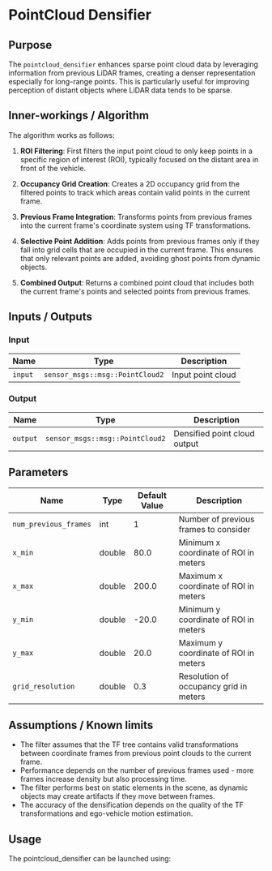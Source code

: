 # PointCloud Densifier

## Purpose

The `pointcloud_densifier` enhances sparse point cloud data by leveraging information from previous LiDAR frames,
creating a denser representation especially for long-range points. This is particularly useful for improving perception
of distant objects where LiDAR data tends to be sparse.

## Inner-workings / Algorithm

The algorithm works as follows:

1. **ROI Filtering**: First filters the input point cloud to only keep points in a specific region of interest (ROI),
   typically focused on the distant area in front of the vehicle.

2. **Occupancy Grid Creation**: Creates a 2D occupancy grid from the filtered points to track which areas contain valid
   points in the current frame.

3. **Previous Frame Integration**: Transforms points from previous frames into the current frame's coordinate system
   using TF transformations.

4. **Selective Point Addition**: Adds points from previous frames only if they fall into grid cells that are occupied
   in the current frame. This ensures that only relevant points are added, avoiding ghost points from dynamic objects.

5. **Combined Output**: Returns a combined point cloud that includes both the current frame's points and selected
   points from previous frames.

## Inputs / Outputs

### Input

| Name    | Type                            | Description       |
| ------- | ------------------------------- | ----------------- |
| `input` | `sensor_msgs::msg::PointCloud2` | Input point cloud |

### Output

| Name     | Type                            | Description                  |
| -------- | ------------------------------- | ---------------------------- |
| `output` | `sensor_msgs::msg::PointCloud2` | Densified point cloud output |

## Parameters

| Name                  | Type   | Default Value | Description                            |
| --------------------- | ------ | ------------- | -------------------------------------- |
| `num_previous_frames` | int    | 1             | Number of previous frames to consider  |
| `x_min`               | double | 80.0          | Minimum x coordinate of ROI in meters  |
| `x_max`               | double | 200.0         | Maximum x coordinate of ROI in meters  |
| `y_min`               | double | -20.0         | Minimum y coordinate of ROI in meters  |
| `y_max`               | double | 20.0          | Maximum y coordinate of ROI in meters  |
| `grid_resolution`     | double | 0.3           | Resolution of occupancy grid in meters |

## Assumptions / Known limits

- The filter assumes that the TF tree contains valid transformations between coordinate frames from previous point clouds to the current frame.
- Performance depends on the number of previous frames used - more frames increase density but also processing time.
- The filter performs best on static elements in the scene, as dynamic objects may create artifacts if they move between frames.
- The accuracy of the densification depends on the quality of the TF transformations and ego-vehicle motion estimation.

## Usage

The pointcloud_densifier can be launched using:
